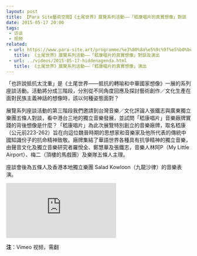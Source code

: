 ```yaml
---
layout: post
title: 【Para Site藝術空間】《土尾世界》展覽系列活動——「嵇康唱片的真實想像」對談
date: 2015-05-17 20:00
tags:
 - 访谈
 - 视频
related:
 - url: https://www.para-site.art/programme/%e3%80%8a%e5%9c%9f%e5%b0%be%e4%b8%96%e7%95%8c%e3%80%8b%e5%b1%95%e8%a6%bd%e7%b3%bb%e5%88%97%e6%b4%bb%e5%8b%95%e2%94%82%e3%80%8c%e5%b5%87%e5%ba%b7%e5%94%b1%e7%89%87%e7%9a%84%e7%9c%9f%e5%af%a6%e6%83%b3/?lang=zh-hant
   title: 《土尾世界》展覽系列活動——「嵇康唱片的真實想像」對談及演出
 - url: ../videos/2015-05-17-hiddenagenda.html
   title: 《土尾世界》展覽系列活動——「嵇康唱片的真實想像」演出
---
```


「也許說抵抗太沈重」是《土尾世界——抵抗的轉喻和中華國家想像》一展的系列座談活動。活動將分成三階段，分別從不同角度回應及探討藝術創作／文化生產在面對民族主義神話的想像時，該以何種姿態面對？

展覽系列座談活動的第三階段我們邀請到台灣音樂／文化評論人張鐵志與廣東獨立樂團五條人對談，看中港台三地的獨立音樂發展，並試問「嵇康唱片」音樂廠牌實踐的背後想像是什麼？「嵇康唱片」為此次展覽特別創立的音樂廠牌，取名嵇康（公元前223-262）旨在向這位魏晉時期的思想家和音樂家及他所代表的傳統中國知識份子的抗命精神致敬。廠牌集結了華語世界各種具有抗爭精神的獨立音樂，由聲音文化及獨立音樂研究者羅悅全、鄭慧華及張鐵志，音樂人林阿P（My Little Airport）、梅二（頂樓的馬戲團）及樂隊五條人主理。

座談會後為五條人及香港本地獨立樂團 Salad Kowloon（九龍沙律）的音樂表演。

<div class="iframe-container" style="visibility:visible;">
<iframe class="responsive-iframe" src="https://player.vimeo.com/video/132682378?color=ffffff&byline=0" frameborder="no" allowfullscreen="true"></iframe>
</div>

**注**：Vimeo 视频，需翻